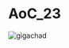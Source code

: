 # AoC_23
![gigachad](https://github.com/r1ghtwr0ng/AoC_23/assets/42644807/45f7f08b-50eb-4d98-b9e3-4ebe910b37cb)
